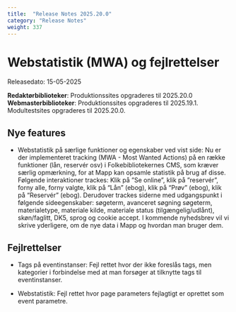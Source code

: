 ```yaml
---
title:  "Release Notes 2025.20.0"
category: "Release Notes"
weight: 337
---
```


# Webstatistik (MWA) og fejlrettelser

Releasedato: 15-05-2025

**Redaktørbiblioteker**: Produktionssites opgraderes til 2025.20.0\
**Webmasterbiblioteker**: Produktionssites opgraderes til 2025.19.1. Modultestsites opgraderes til 2025.20.0.


## Nye features

- Webstatistik på særlige funktioner og egenskaber ved vist side: Nu er der implementeret tracking (MWA - Most Wanted Actions) på en række funktioner (lån, reservér osv) i Folkebibliotekernes CMS, som kræver særlig opmærkning, for at Mapp kan opsamle statistik på brug af disse. Følgende interaktioner trackes: Klik på ”Se online”, klik på ”reservér”, forny alle, forny valgte, klik på “Lån” (ebog), klik på “Prøv” (ebog), klik på “Reservér” (ebog). Derudover trackes siderne med udgangspunkt i følgende sideegenskaber: søgeterm, avanceret søgning søgeterm, materialetype, materiale kilde, materiale status (tilgængelig/udlånt), skøn/faglitt, DK5, sprog og cookie accept. I kommende nyhedsbrev vil vi skrive yderligere, om de nye data i Mapp og hvordan man bruger dem.



## Fejlrettelser

- Tags på eventinstanser: Fejl rettet hvor der ikke foreslås tags, men kategorier i forbindelse med at man forsøger at tilknytte tags til eventinstanser.

- Webstatistik: Fejl rettet hvor page parameters fejlagtigt er oprettet som event parametre. 
